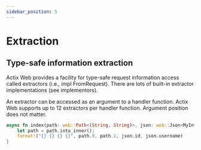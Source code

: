 ```yaml
---
sidebar_position: 5
---
```


# Extraction 
## Type-safe information extraction

Actix Web provides a facility for type-safe request information access called extractors (i.e., impl FromRequest). There are lots of built-in extractor implementations (see implementors).

An extractor can be accessed as an argument to a handler function. Actix Web supports up to 12 extractors per handler function. Argument position does not matter.

```rust
async fn index(path: web::Path<(String, String)>, json: web::Json<MyInfo>) -> impl Responder {
    let path = path.into_inner();
    format!("{} {} {} {}", path.0, path.1, json.id, json.username)
}
```

<!-- ## Path

Path provides information that is extracted from the request's path. Parts of the path that are extractable are called "dynamic segments" and are marked with curly braces. You can deserialize any variable segment from the path.

For instance, for resource that registered for the /users/{user_id}/{friend} path, two segments could be deserialized, user_id and friend. These segments could be extracted as a tuple in the order they are declared (e.g., Path<(u32, String)>).

```rust
use actix_web::{get, web, App, HttpServer, Result};

/// extract path info from "/users/{user_id}/{friend}" url
/// {user_id} - deserializes to a u32
/// {friend} - deserializes to a String
#[get("/users/{user_id}/{friend}")] // <- define path parameters
async fn index(path: web::Path<(u32, String)>) -> Result<String> {
    let (user_id, friend) = path.into_inner();
    Ok(format!("Welcome {}, user_id {}!", friend, user_id))
}

#[actix_web::main]
async fn main() -> std::io::Result<()> {
    HttpServer::new(|| App::new().service(index))
        .bind(("127.0.0.1", 8080))?
        .run()
        .await
}
``` -->
<!-- 
It is also possible to extract path information to a type that implements the Deserialize trait from serde by matching dynamic segment names with field names. Here is an equivalent example that uses a deserialization struct using serde (make sure to enable its derive feature) instead of a tuple type.

```rust
use actix_web::{get, web, Result};
use serde::Deserialize;

#[derive(Deserialize)]
struct Info {
    user_id: u32,
    friend: String,
}

/// extract path info using serde
#[get("/users/{user_id}/{friend}")] // <- define path parameters
async fn index(info: web::Path<Info>) -> Result<String> {
    Ok(format!(
        "Welcome {}, user_id {}!",
        info.friend, info.user_id
    ))
}

#[actix_web::main]
async fn main() -> std::io::Result<()> {
    use actix_web::{App, HttpServer};

    HttpServer::new(|| App::new().service(index))
        .bind(("127.0.0.1", 8080))?
        .run()
        .await
}
```

As a non-type-safe alternative, it's also possible to query (see match_info docs) the request for path parameters by name within a handler:

```rust
#[get("/users/{user_id}/{friend}")] // <- define path parameters
async fn index(req: HttpRequest) -> Result<String> {
    let name: String = req.match_info().get("friend").unwrap().parse().unwrap();
    let userid: i32 = req.match_info().query("user_id").parse().unwrap();

    Ok(format!("Welcome {}, user_id {}!", name, userid))
}

#[actix_web::main]
async fn main() -> std::io::Result<()> {
    use actix_web::{App, HttpServer};

    HttpServer::new(|| App::new().service(index))
        .bind(("127.0.0.1", 8080))?
        .run()
        .await
}
```

## Query

The Query<T> type provides extraction functionality for the request's query parameters. Underneath it uses serde_urlencoded crate.

```rust
use actix_web::{get, web, App, HttpServer};
use serde::Deserialize;

#[derive(Deserialize)]
struct Info {
    username: String,
}

// this handler gets called if the query deserializes into `Info` successfully
// otherwise a 400 Bad Request error response is returned
#[get("/")]
async fn index(info: web::Query<Info>) -> String {
    format!("Welcome {}!", info.username)
}
```

## JSON

Json<T> allows deserialization of a request body into a struct. To extract typed information from a request's body, the type T must implement serde::Deserialize.

```rust
use actix_web::{post, web, App, HttpServer, Result};
use serde::Deserialize;

#[derive(Deserialize)]
struct Info {
    username: String,
}

// deserialize `Info` from request's body
#[post("/submit")]
async fn submit(info: web::Json<Info>) -> Result<String> {
    Ok(format!("Welcome {}!", info.username))
}
```

Some extractors provide a way to configure the extraction process. To configure an extractor, pass its configuration object to the resource's .app_data() method. In the case of Json extractor it returns a JsonConfig. You can configure the maximum size of the JSON payload as well as a custom error handler function. 

The following example limits the size of the payload to 4kb and uses a custom error handler.

```rust
use actix_web::{error, web, App, HttpResponse, HttpServer, Responder};
use serde::Deserialize;

#[derive(Deserialize)]
struct Info {
    username: String,
}

// deserialize `Info` from request's body, max payload size is 4kb
async fn index(info: web::Json<Info>) -> impl Responder {
    format!("Welcome {}!", info.username)
}

#[actix_web::main]
async fn main() -> std::io::Result<()> {
    HttpServer::new(|| {
        let json_config = web::JsonConfig::default()
            .limit(4096)
            .error_handler(|err, _req| {
                // create custom error response
                error::InternalError::from_response(err, HttpResponse::Conflict().finish())
                    .into()
            });

        App::new().service(
            web::resource("/")
                // change json extractor configuration
                .app_data(json_config)
                .route(web::post().to(index)),
        )
    })
    .bind(("127.0.0.1", 8080))?
    .run()
    .await
}
```

## URL-Encoded Forms

A URL-encoded form body can be extracted to a struct, much like Json<T>. This type must implement serde::Deserialize. 

FormConfig allows configuring the extraction process.

```rust
use actix_web::{post, web, App, HttpServer, Result};
use serde::Deserialize;

#[derive(Deserialize)]
struct FormData {
    username: String,
}

// extract form data using serde
// this handler gets called only if the content type is *x-www-form-urlencoded*
// and the content of the request could be deserialized to a `FormData` struct
#[post("/")]
async fn index(form: web::Form<FormData>) -> Result<String> {
    Ok(format!("Welcome {}!", form.username))
}
```

## Other

Actix Web also provides many other extractors, here's a few important ones:

- Data - For accessing pieces of application state.
- HttpRequest - HttpRequest is itself an extractor, in case you need access to other parts of the request.
- String - You can convert a request's payload to a String. An example is available in the rustdoc.
- Bytes - You can convert a request's payload into Bytes. An example is available in the rustdoc.
- Payload - Low-level payload extractor primarily for building other extractors. An example is available in the rustdoc.

## Application State Extractor

Application state is accessible from the handler with the web::Data extractor; however, state is accessible as a read-only reference. If you need mutable access to state, it must be implemented.

Here is an example of a handler that stores the number of processed requests:

```rust
use actix_web::{web, App, HttpServer, Responder};
use std::cell::Cell;

#[derive(Clone)]
struct AppState {
    count: Cell<usize>,
}

async fn show_count(data: web::Data<AppState>) -> impl Responder {
    format!("count: {}", data.count.get())
}

async fn add_one(data: web::Data<AppState>) -> impl Responder {
    let count = data.count.get();
    data.count.set(count + 1);

    format!("count: {}", data.count.get())
}

#[actix_web::main]
async fn main() -> std::io::Result<()> {
    let data = AppState {
        count: Cell::new(0),
    };

    HttpServer::new(move || {
        App::new()
            .app_data(web::Data::new(data.clone()))
            .route("/", web::to(show_count))
            .route("/add", web::to(add_one))
    })
    .bind(("127.0.0.1", 8080))?
    .run()
    .await
}
```

Although this handler will work, data.count will only count the number of requests handled by each worker thread. To count the number of total requests across all threads, one should use shared Arc and atomics.

```rust
use actix_web::{get, web, App, HttpServer, Responder};
use std::{
    cell::Cell,
    sync::atomic::{AtomicUsize, Ordering},
    sync::Arc,
};

#[derive(Clone)]
struct AppState {
    local_count: Cell<usize>,
    global_count: Arc<AtomicUsize>,
}

#[get("/")]
async fn show_count(data: web::Data<AppState>) -> impl Responder {
    format!(
        "global_count: {}\nlocal_count: {}",
        data.global_count.load(Ordering::Relaxed),
        data.local_count.get()
    )
}

#[get("/add")]
async fn add_one(data: web::Data<AppState>) -> impl Responder {
    data.global_count.fetch_add(1, Ordering::Relaxed);

    let local_count = data.local_count.get();
    data.local_count.set(local_count + 1);

    format!(
        "global_count: {}\nlocal_count: {}",
        data.global_count.load(Ordering::Relaxed),
        data.local_count.get()
    )
}

#[actix_web::main]
async fn main() -> std::io::Result<()> {
    let data = AppState {
        local_count: Cell::new(0),
        global_count: Arc::new(AtomicUsize::new(0)),
    };

    HttpServer::new(move || {
        App::new()
            .app_data(web::Data::new(data.clone()))
            .service(show_count)
            .service(add_one)
    })
    .bind(("127.0.0.1", 8080))?
    .run()
    .await
}
```

Note: If you want the entire state to be shared across all threads, use web::Data and app_data as described in Shared Mutable State.

Be careful when using blocking synchronization primitives like Mutex or RwLock within your app state. Actix Web handles requests asynchronously. It is a problem if the critical section in your handler is too big or contains an .await point. If this is a concern, we would advise you to also read Tokio's advice on using blocking Mutex in async code.

 -->
